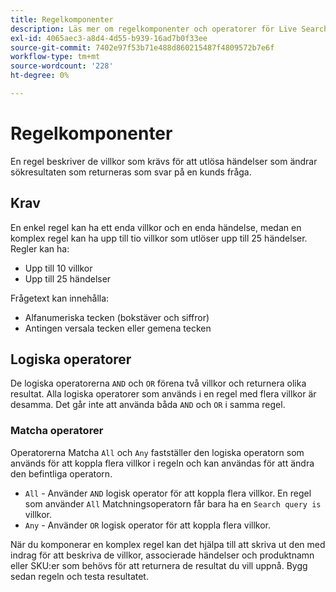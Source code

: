 ```yaml
---
title: Regelkomponenter
description: Läs mer om regelkomponenter och operatorer för Live Search.
exl-id: 4065aec3-a8d4-4d55-b939-16ad7b0f33ee
source-git-commit: 7402e97f53b71e488d860215487f4809572b7e6f
workflow-type: tm+mt
source-wordcount: '228'
ht-degree: 0%

---
```


# Regelkomponenter

En regel beskriver de villkor som krävs för att utlösa händelser som ändrar sökresultaten som returneras som svar på en kunds fråga.

## Krav

En enkel regel kan ha ett enda villkor och en enda händelse, medan en komplex regel kan ha upp till tio villkor som utlöser upp till 25 händelser.
Regler kan ha:

* Upp till 10 villkor
* Upp till 25 händelser

Frågetext kan innehålla:

* Alfanumeriska tecken (bokstäver och siffror)
* Antingen versala tecken eller gemena tecken

## Logiska operatorer

De logiska operatorerna `AND` och `OR` förena två villkor och returnera olika resultat. Alla logiska operatorer som används i en regel med flera villkor är desamma. Det går inte att använda båda `AND` och `OR` i samma regel.

### Matcha operatorer

Operatorerna Matcha `All` och `Any` fastställer den logiska operatorn som används för att koppla flera villkor i regeln och kan användas för att ändra den befintliga operatorn.

* `All` - Använder `AND` logisk operator för att koppla flera villkor. En regel som använder `All` Matchningsoperatorn får bara ha en `Search query is` villkor.
* `Any` - Använder `OR` logisk operator för att koppla flera villkor.

När du komponerar en komplex regel kan det hjälpa till att skriva ut den med indrag för att beskriva de villkor, associerade händelser och produktnamn eller SKU:er som behövs för att returnera de resultat du vill uppnå. Bygg sedan regeln och testa resultatet.
